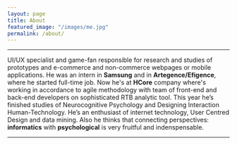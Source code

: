 ```yaml
---
layout: page
title: About
featured_image: "/images/me.jpg"
permalink: /about/
---
```


***
UI/UX specialist and game-fan responsible for research and studies of prototypes and e-commerce and non-commerce webpages or mobile applications. He was an intern in **Samsung** and in **Artegence/Efigence**, where he started full-time job. Now he's at **HCore** company where's working in accordance to agile methodology with team of front-end and back-end developers on sophisticated RTB analytic tool. This year he’s finished studies of Neurocognitive Psychology and Designing Interaction Human-Technology. He’s an enthusiast of internet technology, User Centred Design and data mining. Also he thinks that connecting perspectives: **informatics** with **psychological** is very fruitful and indenspensable. 

***
